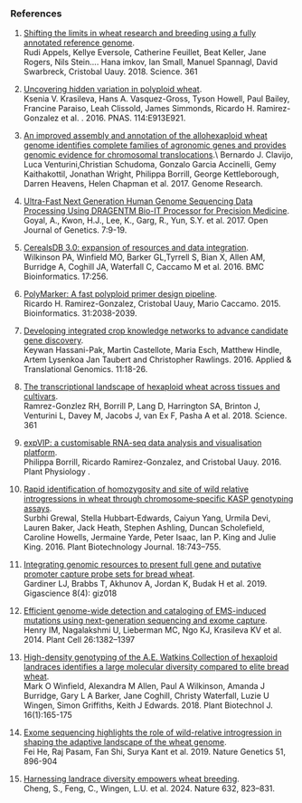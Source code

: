 ### References

1.  [Shifting the limits in wheat research and breeding using a fully
    annotated reference
    genome](http://dx.doi.org/10.1126/science.aar7191).\
    Rudi Appels, Kellye Eversole, Catherine Feuillet, Beat Keller, Jane
    Rogers, Nils Stein\.... Hana imkov, Ian Small, Manuel Spannagl,
    David Swarbreck, Cristobal Uauy. 2018. Science. 361
2.  [Uncovering hidden variation in polyploid
    wheat](http://dx.doi.org/10.1073/pnas.1619268114).\
    Ksenia V. Krasileva, Hans A. Vasquez-Gross, Tyson Howell, Paul
    Bailey, Francine Paraiso, Leah Clissold, James Simmonds, Ricardo H.
    Ramirez-Gonzalez et al. . 2016. PNAS. 114:E913E921.
3.  [An improved assembly and annotation of the allohexaploid wheat
    genome identifies complete families of agronomic genes and provides
    genomic evidence for chromosomal
    translocations](http://dx.doi.org/http://www.genome.org/cgi/doi/10.1101/gr.217117.116.).\
    Bernardo J. Clavijo, Luca Venturini,Christian Schudoma, Gonzalo
    Garcia Accinelli, Gemy Kaithakottil, Jonathan Wright, Philippa
    Borrill, George Kettleborough, Darren Heavens, Helen Chapman et
    al. 2017. Genome Research.
4.  [Ultra-Fast Next Generation Human Genome Sequencing Data Processing
    Using DRAGENTM Bio-IT Processor for Precision
    Medicine](http://dx.doi.org/https://doi.org/10.4236/ojgen.2017.71002).\
    Goyal, A., Kwon, H.J., Lee, K., Garg, R., Yun, S.Y. et al. 2017.
    Open Journal of Genetics. 7:9-19.
5.  [CerealsDB 3.0: expansion of resources and data
    integration](http://dx.doi.org/10.1186/s12859-016-1139-X).\
    Wilkinson PA, Winfield MO, Barker GL,Tyrrell S, Bian X, Allen AM,
    Burridge A, Coghill JA, Waterfall C, Caccamo M et al. 2016. BMC
    Bioinformatics. 17:256.
6.  [PolyMarker: A fast polyploid primer design
    pipeline](http://dx.doi.org/doi:10.1093/bioinformatics/btv069).\
    Ricardo H. Ramirez-Gonzalez, Cristobal Uauy, Mario Caccamo. 2015.
    Bioinformatics. 31:2038-2039.
7.  [Developing integrated crop knowledge networks to advance candidate
    gene
    discovery](http://dx.doi.org/https://doi.org/10.1016/j.atg.2016.10.003).\
    Keywan Hassani-Pak, Martin Castellote, Maria Esch, Matthew Hindle,
    Artem Lysenkoa Jan Taubert and Christopher Rawlings. 2016. Applied &
    Translational Genomics. 11:18-26.
8.  [The transcriptional landscape of hexaploid wheat across tissues and
    cultivars](http://dx.doi.org/doi:10.1126/science.aar6089).\
    Ramrez-Gonzlez RH, Borrill P, Lang D, Harrington SA, Brinton J,
    Venturini L, Davey M, Jacobs J, van Ex F, Pasha A et al. 2018.
    Science. 361
9.  [expVIP: a customisable RNA-seq data analysis and visualisation
    platform](http://dx.doi.org/doi:10.1104/pp.15.01667).\
    Philippa Borrill, Ricardo Ramirez-Gonzalez, and Cristobal
    Uauy. 2016. Plant Physiology .

10. [Rapid identification of homozygosity and site of wild relative introgressions in wheat through 
    chromosome‐specific KASP genotyping assays](https://onlinelibrary.wiley.com/doi/full/10.1111/pbi.13241).\
    Surbhi Grewal, Stella Hubbart‐Edwards, Caiyun Yang, Urmila Devi, Lauren Baker, Jack Heath, Stephen Ashling, Duncan Scholefield, 
    Caroline Howells, Jermaine Yarde, Peter Isaac, Ian P. King and Julie King.
    2016. Plant Biotechnology Journal. 18:743–755.

11. [Integrating genomic resources to present full gene and putative promoter capture probe sets for bread wheat](https://academic.oup.com/gigascience/article/8/4/giz018/5304888).\
	Gardiner LJ, Brabbs T, Akhunov A, Jordan K, Budak H et al. 2019. Gigascience 8(4): giz018

12. [Efficient genome-wide detection and cataloging of EMS-induced mutations using next-generation sequencing and exome capture](http://www.plantcell.org/content/26/4/1382).\
	Henry IM, Nagalakshmi U, Lieberman MC, Ngo KJ, Krasileva KV et al. 2014. Plant Cell 26:1382–1397

13. [High-density genotyping of the A.E. Watkins Collection of hexaploid landraces identifies a large molecular diversity compared to elite bread wheat](https://pubmed.ncbi.nlm.nih.gov/28500796/).\
	Mark O Winfield, Alexandra M Allen, Paul A Wilkinson, Amanda J Burridge, Gary L A Barker, Jane Coghill, Christy Waterfall, Luzie U Wingen, Simon Griffiths, Keith J Edwards. 2018. Plant Biotechnol J. 16(1):165-175

14. [Exome sequencing highlights the role of wild-relative introgression in shaping the adaptive landscape of the wheat genome](https://www.nature.com/articles/s41588-019-0382-2).\
	Fei He, Raj Pasam, Fan Shi, Surya Kant et al. 2019. Nature Genetics 51, 896-904 

15. [Harnessing landrace diversity empowers wheat breeding](https://www.nature.com/articles/s41586-024-07682-9#data-availability).\
	Cheng, S., Feng, C., Wingen, L.U. et al. 2024. Nature 632, 823–831.
